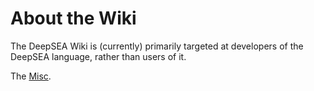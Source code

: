 # About the Wiki

The DeepSEA Wiki is (currently) primarily targeted at developers of the DeepSEA language, rather than users of it.

The [Misc](Misc).